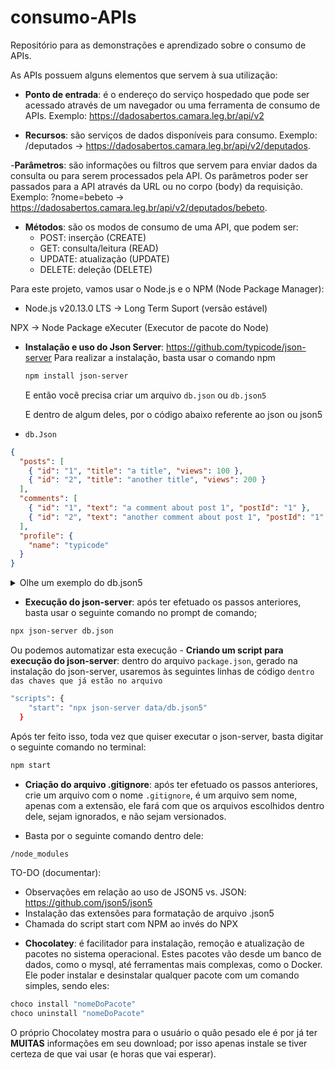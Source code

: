 # consumo-APIs
Repositório para as demonstrações e aprendizado sobre o consumo de APIs.

As APIs possuem alguns elementos que servem à sua utilização:

- **Ponto de entrada**: é o endereço do serviço hospedado que pode ser acessado através de um navegador ou uma ferramenta de consumo de APIs. Exemplo: <https://dadosabertos.camara.leg.br/api/v2>

- **Recursos**: são serviços de dados disponíveis para consumo. Exemplo: /deputados -> <https://dadosabertos.camara.leg.br/api/v2/deputados>.

-**Parâmetros**: são informações ou filtros que servem para enviar dados da consulta ou para serem processados pela API. Os parâmetros poder ser passados para a API através da URL ou no corpo (body) da requisição. Exemplo: ?nome=bebeto -> <https://dadosabertos.camara.leg.br/api/v2/deputados/bebeto>.

- **Métodos**: são os modos de consumo de uma API, que podem ser:
    - POST: inserção (CREATE)
    - GET: consulta/leitura (READ)
    - UPDATE: atualização (UPDATE)
    - DELETE: deleção (DELETE)

Para este projeto, vamos usar o Node.js e o NPM (Node Package Manager):
- Node.js v20.13.0 LTS -> Long Term Suport (versão estável)

NPX -> Node Package eXecuter (Executor de pacote do Node)

- **Instalação e uso do Json Server**: <https://github.com/typicode/json-server>
    Para realizar a instalação, basta usar o comando npm 
    ~~~bash
    npm install json-server
    ~~~
    E então você precisa criar um arquivo `db.json` ou `db.json5`

    E dentro de algum deles, por o código abaixo referente ao json ou json5

- `db.Json`
~~~json
{
  "posts": [
    { "id": "1", "title": "a title", "views": 100 },
    { "id": "2", "title": "another title", "views": 200 }
  ],
  "comments": [
    { "id": "1", "text": "a comment about post 1", "postId": "1" },
    { "id": "2", "text": "another comment about post 1", "postId": "1" }
  ],
  "profile": {
    "name": "typicode"
  }
}
~~~

<details>

<summary>Olhe um exemplo do db.json5</summary>


~~~bash
{
  posts: [
    { id: '1', title: 'a title', views: 100 },
    { id: '2', title: 'another title', views: 200 },
  ],
  comments: [
    { id: '1', text: 'a comment about post 1', postId: '1' },
    { id: '2', text: 'another comment about post 1', postId: '1' },
  ],
  profile: {
    name: 'typicode',
  },
}
~~~

Você pode ser mais sobre formato JSON5 [Aqui](https://github.com/json5/json5).

</details>

- **Execução do json-server**: após ter efetuado os passos anteriores, basta usar o seguinte comando no prompt de comando;

~~~bash
npx json-server db.json
~~~

Ou podemos automatizar esta execução - **Criando um script para execução do json-server**: dentro do arquivo `package.json`, gerado na instalação do json-server, usaremos às seguintes linhas de código `dentro das chaves que já estão no arquivo` 

~~~bash
"scripts": {
    "start": "npx json-server data/db.json5"
  }
~~~

Após ter feito isso, toda vez que quiser executar o json-server, basta digitar o seguinte comando no terminal:

~~~bash
npm start
~~~

- **Criação do arquivo .gitignore**: após ter efetuado os passos anteriores, crie um arquivo com o nome `.gitignore`, é um arquivo sem nome, apenas com a extensão, ele fará com que os arquivos escolhidos dentro dele, sejam ignorados, e não sejam versionados.

- Basta por o seguinte comando dentro dele:

~~~bash
/node_modules
~~~

TO-DO (documentar):
- Observações em relação ao uso de JSON5 vs. JSON: <https://github.com/json5/json5>
- Instalação das extensões para formatação de arquivo .json5
- Chamada do script start com NPM ao invés do NPX

<!-- - O que é o Chocolatey? (e porque não instalá-lo agora) -->
- **Chocolatey**: é facilitador para instalação, remoção e atualização de pacotes no sistema operacional. Estes pacotes vão desde um banco de dados, como o mysql, até ferramentas mais complexas, como o Docker.
Ele poder instalar e desinstalar qualquer pacote com um comando simples, sendo eles:

~~~bash
choco install "nomeDoPacote"
choco uninstall "nomeDoPacote"
~~~

O próprio Chocolatey mostra para o usuário o quão pesado ele é por já ter **MUITAS** informações em seu download; por isso apenas instale se tiver certeza de que vai usar (e horas que vai esperar).
